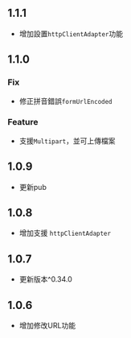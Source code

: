 ## 1.1.1

- 增加設置`httpClientAdapter`功能

## 1.1.0 

### Fix
- 修正拼音錯誤`formUrlEncoded`

### Feature
- 支援`Multipart`，並可上傳檔案

## 1.0.9

- 更新pub

## 1.0.8

- 增加支援 `httpClientAdapter` 

## 1.0.7 

- 更新版本^0.34.0

## 1.0.6 

- 增加修改URL功能

